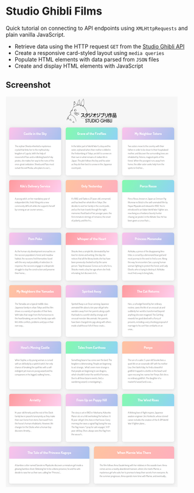 # Studio Ghibli Films

Quick tutorial on connecting to API endpoints using `XMLHttpRequests` and plain vanilla JavaScript.

* Retrieve data using the HTTP request `GET` from the [Studio Ghibli API](https://ghibliapi.herokuapp.com/)
* Create a responsive card-styled layout using `media queries`
* Populate HTML elements with data parsed from `JSON` files
* Create and display HTML elements with JavaScript

## Screenshot

![website screenshot](https://github.com/miffycs/Ghibli-Portfolio/blob/master/website_screenshot.png)
